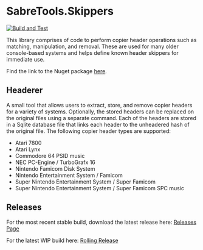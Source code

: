 # SabreTools.Skippers

[![Build and Test](https://github.com/SabreTools/SabreTools.Skippers/actions/workflows/build_and_test.yml/badge.svg)](https://github.com/SabreTools/SabreTools.Skippers/actions/workflows/build_and_test.yml)

This library comprises of code to perform copier header operations such as matching, manipulation, and removal. These are used for many older console-based systems and helps define known header skippers for immediate use.

Find the link to the Nuget package [here](https://www.nuget.org/packages/SabreTools.Skippers).

## Headerer

A small tool that allows users to extract, store, and remove copier headers for a variety of systems. Optionally, the stored headers can be replaced on the original files using a separate command. Each of the headers are stored in a Sqlite database file that links each header to the unheadered hash of the original file. The following copier header types are supported:

* Atari 7800
* Atari Lynx
* Commodore 64 PSID music
* NEC PC-Engine / TurboGrafx 16
* Nintendo Famicom Disk System
* Nintendo Entertainment System / Famicom
* Super Nintendo Entertainment System / Super Famicom
* Super Nintendo Entertainment System / Super Famicom SPC music

## Releases

For the most recent stable build, download the latest release here: [Releases Page](https://github.com/SabreTools/SabreTools.Skippers/releases)

For the latest WIP build here: [Rolling Release](https://github.com/SabreTools/SabreTools.Skippers/releases/rolling)
